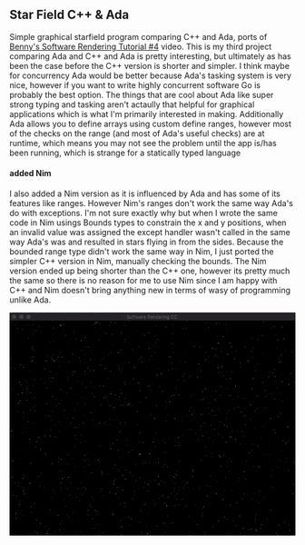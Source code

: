 ## Star Field C++ & Ada
Simple graphical starfield program comparing C++ and Ada, ports of [Benny's Software Rendering Tutorial #4](https://www.youtube.com/watch?v=v7nrzvd9A5c&list=PLEETnX-uPtBUbVOok816vTl1K9vV1GgH5&index=5) video.  This is my third project comparing Ada and C++ and Ada is pretty interesting, but ultimately as has been the case before the C++ version is shorter and simpler. I think maybe for concurrency Ada would be better because Ada's tasking system is very nice, however if you want to write highly concurrent software Go is probably the best option. The things that are cool about Ada like super strong typing and tasking aren't actaully that helpful for graphical applications which is what I'm primarily interested in making. Additionally Ada allows you to define arrays using custom define ranges, however most of the checks on the range (and most of Ada's useful checks) are at runtime, which means you may not see the problem until the app is/has been running, which is strange for a statically typed language

#### added Nim
I also added a Nim version as it is influenced by Ada and has some of its features like ranges. However Nim's ranges don't work the same way Ada's do with exceptions. I'm not sure exactly why but when I wrote the same code in Nim usings Bounds types to constrain the x and y positions, when an invalid value was assigned the except handler wasn't called in the same way Ada's was and resulted in stars flying in from the sides. Because the bounded range type didn't work the same way in Nim, I just ported the simpler C++ version in Nim, manually checking the bounds. The Nim version ended up being shorter than the C++ one, however its pretty much the same so there is no reason for me to use Nim since I am happy with C++ and Nim doesn't bring anything new in terms of wasy of programming unlike Ada.

![](demo.gif)
